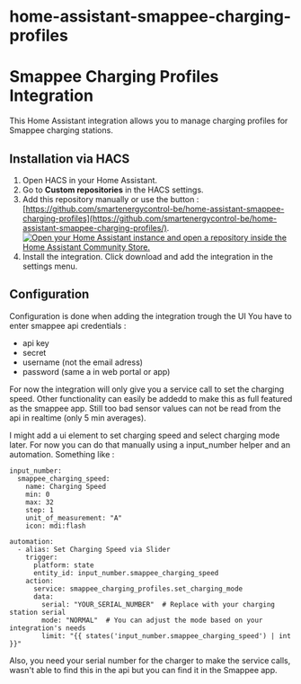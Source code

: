 # home-assistant-smappee-charging-profiles
# Smappee Charging Profiles Integration

This Home Assistant integration allows you to manage charging profiles for Smappee charging stations.

## Installation via HACS

1. Open HACS in your Home Assistant.
2. Go to **Custom repositories** in the HACS settings.
3. Add this repository manually or use the button : [https://github.com/smartenergycontrol-be/home-assistant-smappee-charging-profiles](https://github.com/smartenergycontrol-be/home-assistant-smappee-charging-profiles/).
[![Open your Home Assistant instance and open a repository inside the Home Assistant Community Store.](https://my.home-assistant.io/badges/hacs_repository.svg)](https://my.home-assistant.io/redirect/hacs_repository/?owner=smartenergycontrol-be&repository=home-assistant-smappee-charging-profiles&category=integration)
4. Install the integration. Click download and add the integration in the settings menu.


## Configuration

Configuration is done when adding the integration trough the UI
You have to enter smappee api credentials :
- api key
- secret
- username (not the email adress)
- password (same a in web portal or app)

For now the integration will only give you a service call to set the charging speed. Other functionality can easily be addedd to make this as full featured as the smappee app.
Still too bad sensor values can not be read from the api in realtime (only 5 min averages).

I might add a ui element to set charging speed and select charging mode later. For now you can do that manually using a input_number helper and an automation. Something like :



```
input_number:
  smappee_charging_speed:
    name: Charging Speed
    min: 0
    max: 32
    step: 1
    unit_of_measurement: "A"
    icon: mdi:flash
```

```
automation:
  - alias: Set Charging Speed via Slider
    trigger:
      platform: state
      entity_id: input_number.smappee_charging_speed
    action:
      service: smappee_charging_profiles.set_charging_mode
      data:
        serial: "YOUR_SERIAL_NUMBER"  # Replace with your charging station serial
        mode: "NORMAL"  # You can adjust the mode based on your integration's needs
        limit: "{{ states('input_number.smappee_charging_speed') | int }}"
```
Also, you need your serial number for the charger to make the service calls, wasn't able to find this in the api but you can find it in the Smappee app.
